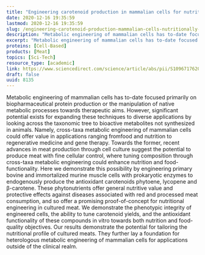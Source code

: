 ```yaml
---
title: "Engineering carotenoid production in mammalian cells for nutritionally enhanced cell-cultured foods"
date: 2020-12-16 19:35:59
lastmod: 2020-12-16 19:35:59
slug: /engineering-carotenoid-production-mammalian-cells-nutritionally-enhanced-cell-cultured
description: "Metabolic engineering of mammalian cells has to-date focused primarily on biopharmaceutical protein production or the manipulation of native metabolic processes towards therapeutic aims. However, significant potential exists for expanding these techniques to diverse applications by looking across the taxonomic tree to bioactive metabolites not synthesized in animals. Namely, cross-taxa metabolic engineering of mammalian cells could offer value in applications ranging fromfood and nutrition to regenerative medicine and gene therapy."
excerpt: "Metabolic engineering of mammalian cells has to-date focused primarily on biopharmaceutical protein production or the manipulation of native metabolic processes towards therapeutic aims. However, significant potential exists for expanding these techniques to diverse applications by looking across the taxonomic tree to bioactive metabolites not synthesized in animals. Namely, cross-taxa metabolic engineering of mammalian cells could offer value in applications ranging fromfood and nutrition to regenerative medicine and gene therapy."
proteins: [Cell-Based]
products: [Meat]
topics: [Sci-Tech]
resource_type: [academic]
link: https://www.sciencedirect.com/science/article/abs/pii/S1096717620301208
draft: false
uuid: 8135
---
```

Metabolic engineering of mammalian cells has to-date focused primarily
on biopharmaceutical protein production or the manipulation of native
metabolic processes towards therapeutic aims. However, significant
potential exists for expanding these techniques to diverse applications
by looking across the taxonomic tree to bioactive metabolites not
synthesized in animals. Namely, cross-taxa metabolic engineering of
mammalian cells could offer value in applications ranging fromfood and
nutrition to regenerative medicine and gene therapy. Towards the former,
recent advances in meat production through cell culture suggest the
potential to produce meat with fine cellular control, where tuning
composition through cross-taxa metabolic engineering could enhance
nutrition and food-functionality. Here we demonstrate this possibility
by engineering primary bovine and immortalized murine muscle cells with
prokaryotic enzymes to endogenously produce the antioxidant carotenoids
phytoene, lycopene and β-carotene. These phytonutrients offer general
nutritive value and protective effects against diseases associated with
red and processed meat consumption, and so offer a promising
proof-of-concept for nutritional engineering in cultured meat. We
demonstrate the phenotypic integrity of engineered cells, the ability to
tune carotenoid yields, and the antioxidant functionality of these
compounds in vitro towards both nutrition and food-quality objectives.
Our results demonstrate the potential for tailoring the nutritional
profile of cultured meats. They further lay a foundation for
heterologous metabolic engineering of mammalian cells for applications
outside of the clinical realm.

